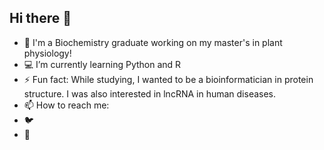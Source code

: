 ## Hi there 👋
- 🌿 I'm a Biochemistry graduate working on my master's in plant physiology!
- 💻 I’m currently learning Python and R  
- ⚡ Fun fact: While studying, I wanted to be a bioinformatician in protein structure. I was also interested in lncRNA in human diseases. 
- 📫 How to reach me: 
- 🐦 
- 🌱


<!--
**bilgecodes/bilgecodes** is a ✨ _special_ ✨ repository because its `README.md` (this file) appears on your GitHub profile.

Here are some ideas to get you started:

- 🔭 I’m currently working on ...

- 👯 I’m looking to collaborate on ...
- 🤔 I’m looking for help with ...
- 💬 Ask me about ...
- 📫 How to reach me: ...
- 😄 Pronouns: ...
- ⚡ Fun fact: ...
-->
